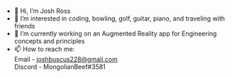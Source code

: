 - 👋 Hi, I’m Josh Ross
- 👀 I’m interested in coding, bowling, golf, guitar, piano, and traveling with friends
- 🌱 I’m currently working on an Augmented Reality app for Engineering concepts and principles  
- 📫 How to reach me:  
Email - joshbuscus228@gmail.com  
Discord - MongolianBeef#3581

<!---
jrr4138/jrr4138 is a ✨ special ✨ repository because its `README.md` (this file) appears on your GitHub profile.
You can click the Preview link to take a look at your changes.
--->
